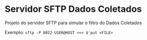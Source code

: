 # Servidor SFTP Dados Coletados

Projeto do servidor SFTP para simular o filtro do Dados Coletados

Exemplo:
`sftp -P 8022 USER@HOST <<< $'put <FILE>`